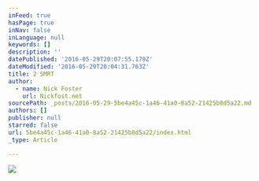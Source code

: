 ```yaml
---
inFeed: true
hasPage: true
inNav: false
inLanguage: null
keywords: []
description: ''
datePublished: '2016-05-29T20:07:55.179Z'
dateModified: '2016-05-29T20:04:31.763Z'
title: 2 SMRT
author:
  - name: Nick Foster
    url: Nickfost.net
sourcePath: _posts/2016-05-29-5be4a45c-1a46-41a0-8a52-21425b8d5a22.md
authors: []
publisher: null
starred: false
url: 5be4a45c-1a46-41a0-8a52-21425b8d5a22/index.html
_type: Article

---
```

![](https://the-grid-user-content.s3-us-west-2.amazonaws.com/7b94ef32-82db-40a3-b31b-1667e5c465f8.jpg)